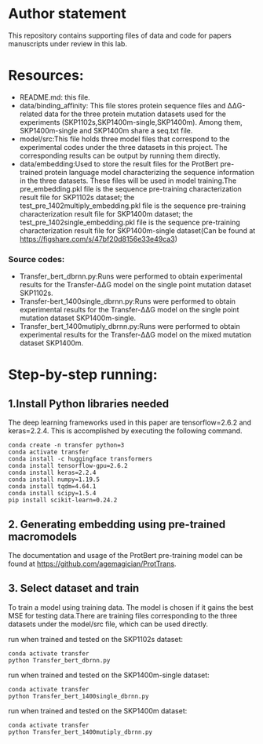 # Author statement

This repository contains supporting files of data and code for papers manuscripts under review in this lab.

# Resources:

+ README.md: this file.
+  data/binding_affinity: This file stores protein sequence files and ΔΔG-related data for the three protein mutation datasets used for the experiments (SKP1102s,SKP1400m-single,SKP1400m). Among them, SKP1400m-single and SKP1400m share a seq.txt file.
+  model/src:This file holds three model files that correspond to the experimental codes under the three datasets in this project. The corresponding results can be output by running them directly.
+  data/embedding:Used to store the result files for the ProtBert pre-trained protein language model characterizing the sequence information in the three datasets. These files will be used in model training.The pre_embedding.pkl file is the sequence pre-training characterization result file for SKP1102s dataset; the test_pre_1402multiply_embedding.pkl file is the sequence pre-training characterization result file for SKP1400m dataset; the test_pre_1402single_embedding.pkl file is the sequence pre-training characterization result file for SKP1400m-single dataset(Can be found at https://figshare.com/s/47bf20d8156e33e49ca3)

###  Source codes:

+ Transfer_bert_dbrnn.py:Runs were performed to obtain experimental results for the Transfer-ΔΔG model on the single point mutation dataset SKP1102s.
+ Transfer-bert_1400single_dbrnn.py:Runs were performed to obtain experimental results for the Transfer-ΔΔG model on the single point mutation dataset SKP1400m-single.
+ Transfer_bert_1400mutiply_dbrnn.py:Runs were performed to obtain experimental results for the Transfer-ΔΔG model on the mixed mutation dataset SKP1400m.

# Step-by-step running:

## 1.Install Python libraries needed

The deep learning frameworks used in this paper are tensorflow=2.6.2 and keras=2.2.4. This is accomplished by executing the following command.

```
conda create -n transfer python=3
conda activate transfer
conda install -c huggingface transformers
conda install tensorflow-gpu=2.6.2
conda install keras=2.2.4
conda install numpy=1.19.5
conda install tqdm=4.64.1
conda install scipy=1.5.4
pip install scikit-learn=0.24.2
```

## 2. Generating embedding using pre-trained macromodels

The documentation and usage of the ProtBert pre-training model can be found at https://github.com/agemagician/ProtTrans.

## 3. Select dataset and train

To train a model using training data. The model is chosen if it gains the best MSE for testing data.There are training files corresponding to the three datasets under the model/src file, which can be used directly. 

run when trained and tested on the SKP1102s dataset:

```
conda activate transfer
python Transfer_bert_dbrnn.py
```

run when trained and tested on the SKP1400m-single dataset:

```
conda activate transfer
python Transfer_bert_1400single_dbrnn.py
```

run when trained and tested on the SKP1400m dataset:

```
conda activate transfer
python Transfer_bert_1400mutiply_dbrnn.py
```

